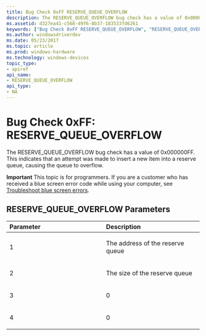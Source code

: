 ```yaml
---
title: Bug Check 0xFF RESERVE_QUEUE_OVERFLOW
description: The RESERVE_QUEUE_OVERFLOW bug check has a value of 0x000000FF. This indicates that an attempt was made to insert a new item into a reserve queue, causing the queue to overflow.
ms.assetid: d327ea41-c568-49f6-8b37-183533fd6261
keywords: ["Bug Check 0xFF RESERVE_QUEUE_OVERFLOW", "RESERVE_QUEUE_OVERFLOW"]
ms.author: windowsdriverdev
ms.date: 05/23/2017
ms.topic: article
ms.prod: windows-hardware
ms.technology: windows-devices
topic_type:
- apiref
api_name:
- RESERVE_QUEUE_OVERFLOW
api_type:
- NA
---
```


# Bug Check 0xFF: RESERVE\_QUEUE\_OVERFLOW


The RESERVE\_QUEUE\_OVERFLOW bug check has a value of 0x000000FF. This indicates that an attempt was made to insert a new item into a reserve queue, causing the queue to overflow.

**Important** This topic is for programmers. If you are a customer who has received a blue screen error code while using your computer, see [Troubleshoot blue screen errors](http://windows.microsoft.com/windows-10/troubleshoot-blue-screen-errors).

## RESERVE\_QUEUE\_OVERFLOW Parameters


<table>
<colgroup>
<col width="50%" />
<col width="50%" />
</colgroup>
<thead>
<tr class="header">
<th align="left">Parameter</th>
<th align="left">Description</th>
</tr>
</thead>
<tbody>
<tr class="odd">
<td align="left"><p>1</p></td>
<td align="left"><p>The address of the reserve queue</p></td>
</tr>
<tr class="even">
<td align="left"><p>2</p></td>
<td align="left"><p>The size of the reserve queue</p></td>
</tr>
<tr class="odd">
<td align="left"><p>3</p></td>
<td align="left"><p>0</p></td>
</tr>
<tr class="even">
<td align="left"><p>4</p></td>
<td align="left"><p>0</p></td>
</tr>
</tbody>
</table>

 

 

 




